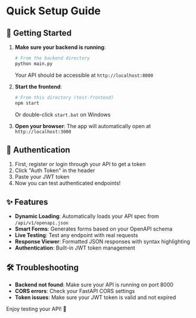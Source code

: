 # Quick Setup Guide

## 🚀 Getting Started

1. **Make sure your backend is running**:

   ```bash
   # From the backend directory
   python main.py
   ```

   Your API should be accessible at `http://localhost:8000`

2. **Start the frontend**:

   ```bash
   # From this directory (test-frontend)
   npm start
   ```

   Or double-click `start.bat` on Windows

3. **Open your browser**:
   The app will automatically open at `http://localhost:3000`

## 🔑 Authentication

1. First, register or login through your API to get a token
2. Click "Auth Token" in the header
3. Paste your JWT token
4. Now you can test authenticated endpoints!

## ✨ Features

- **Dynamic Loading**: Automatically loads your API spec from `/api/v1/openapi.json`
- **Smart Forms**: Generates forms based on your OpenAPI schema
- **Live Testing**: Test any endpoint with real requests
- **Response Viewer**: Formatted JSON responses with syntax highlighting
- **Authentication**: Built-in JWT token management

## 🛠️ Troubleshooting

- **Backend not found**: Make sure your API is running on port 8000
- **CORS errors**: Check your FastAPI CORS settings
- **Token issues**: Make sure your JWT token is valid and not expired

Enjoy testing your API! 🎉
